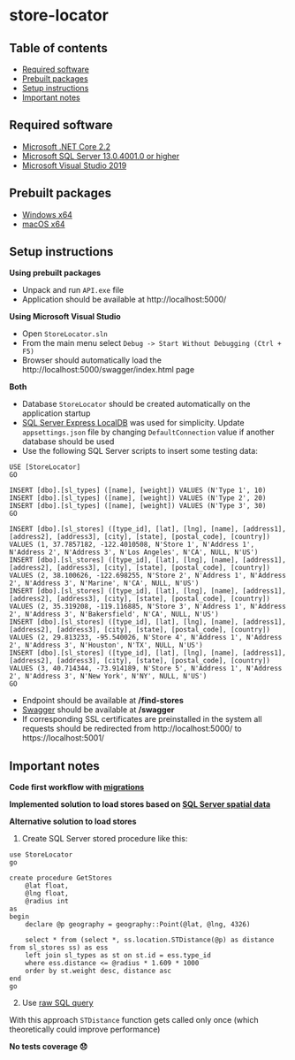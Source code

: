 # store-locator

## Table of contents
- [Required software](#required-software)
- [Prebuilt packages](#prebuilt-packages)
- [Setup instructions](#setup-instructions)
- [Important notes](#important-notes)

## Required software

- [Microsoft .NET Core 2.2](https://dotnet.microsoft.com/download)
- [Microsoft SQL Server 13.0.4001.0 or higher](https://www.microsoft.com/en-us/sql-server/sql-server-downloads)
- [Microsoft Visual Studio 2019](https://visualstudio.microsoft.com/)

## Prebuilt packages

- [Windows x64](https://guidance1-my.sharepoint.com/:u:/g/personal/anton_burkovsky_guidance_com/EQdCMse2LcNEmrBcwth0zEYBigjaELv2qr1FmAQIWFQSMg?e=LMwUPD)
- [macOS x64](https://guidance1-my.sharepoint.com/:u:/g/personal/anton_burkovsky_guidance_com/ERZr5oI0bAlLhL17oTiCE8gBpBQ5QfCT6V9UglBjT9x7UA?e=GVfj03)

## Setup instructions

**Using prebuilt packages**

- Unpack and run `API.exe` file
- Application should be available at http://localhost:5000/

**Using Microsoft Visual Studio**

- Open `StoreLocator.sln`
- From the main menu select `Debug -> Start Without Debugging (Ctrl + F5)`
- Browser should automatically load the http://localhost:5000/swagger/index.html page

**Both**

- Database `StoreLocator` should be created automatically on the application startup
- [SQL Server Express LocalDB](https://docs.microsoft.com/en-us/sql/database-engine/configure-windows/sql-server-express-localdb) was used for simplicity. Update `appsettings.json` file by changing `DefaultConnection` value if another database should be used
- Use the following SQL Server scripts to insert some testing data:
```
USE [StoreLocator]
GO

INSERT [dbo].[sl_types] ([name], [weight]) VALUES (N'Type 1', 10)
INSERT [dbo].[sl_types] ([name], [weight]) VALUES (N'Type 2', 20)
INSERT [dbo].[sl_types] ([name], [weight]) VALUES (N'Type 3', 30)
GO

INSERT [dbo].[sl_stores] ([type_id], [lat], [lng], [name], [address1], [address2], [address3], [city], [state], [postal_code], [country]) VALUES (1, 37.7857182, -122.4010508, N'Store 1', N'Address 1', N'Address 2', N'Address 3', N'Los Angeles', N'CA', NULL, N'US')
INSERT [dbo].[sl_stores] ([type_id], [lat], [lng], [name], [address1], [address2], [address3], [city], [state], [postal_code], [country]) VALUES (2, 38.100626, -122.698255, N'Store 2', N'Address 1', N'Address 2', N'Address 3', N'Marine', N'CA', NULL, N'US')
INSERT [dbo].[sl_stores] ([type_id], [lat], [lng], [name], [address1], [address2], [address3], [city], [state], [postal_code], [country]) VALUES (2, 35.319208, -119.116885, N'Store 3', N'Address 1', N'Address 2', N'Address 3', N'Bakersfield', N'CA', NULL, N'US')
INSERT [dbo].[sl_stores] ([type_id], [lat], [lng], [name], [address1], [address2], [address3], [city], [state], [postal_code], [country]) VALUES (2, 29.813233, -95.540026, N'Store 4', N'Address 1', N'Address 2', N'Address 3', N'Houston', N'TX', NULL, N'US')
INSERT [dbo].[sl_stores] ([type_id], [lat], [lng], [name], [address1], [address2], [address3], [city], [state], [postal_code], [country]) VALUES (3, 40.714344, -73.914189, N'Store 5', N'Address 1', N'Address 2', N'Address 3', N'New York', N'NY', NULL, N'US')
GO
```
- Endpoint should be available at **/find-stores**
- [Swagger](https://swagger.io/) should be available at **/swagger**
- If corresponding SSL certificates are preinstalled in the system all requests should be redirected from http://localhost:5000/ to https://localhost:5001/

## Important notes

**Code first workflow with [migrations](https://docs.microsoft.com/en-us/ef/core/managing-schemas/migrations/)**

**Implemented solution to load stores based on [SQL Server spatial data](https://docs.microsoft.com/en-us/sql/relational-databases/spatial/spatial-data-sql-server)**

**Alternative solution to load stores**

1. Create SQL Server stored procedure like this:
```
use StoreLocator
go

create procedure GetStores
	@lat float,
	@lng float,
	@radius int
as
begin
	declare @p geography = geography::Point(@lat, @lng, 4326)

	select * from (select *, ss.location.STDistance(@p) as distance from sl_stores ss) as ess
	left join sl_types as st on st.id = ess.type_id
	where ess.distance <= @radius * 1.609 * 1000
	order by st.weight desc, distance asc
end
go
```
2. Use [raw SQL query](https://docs.microsoft.com/en-us/ef/core/querying/raw-sql)

With this approach `STDistance` function gets called only once (which theoretically could improve performance)

**No tests coverage :disappointed:**
